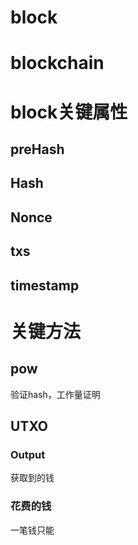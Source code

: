 
# block

# blockchain

# block关键属性
## preHash

## Hash

## Nonce

## txs

## timestamp

# 关键方法
## pow
验证hash，工作量证明

## UTXO
### Output
获取到的钱
### 花费的钱
一笔钱只能

# 